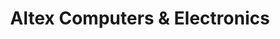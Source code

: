 ---
title: "Altex Computers & Electronics"
url: /san-antonio/altex-computers-und-electronics/
shop: Computer
---